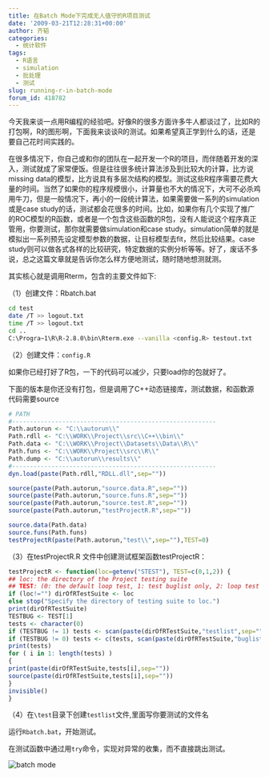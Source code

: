 ```yaml
---
title: 在Batch Mode下完成无人值守的R项目测试
date: '2009-03-21T12:28:31+00:00'
author: 齐韬
categories:
  - 统计软件
tags:
  - R语言
  - simulation
  - 批处理
  - 测试
slug: running-r-in-batch-mode
forum_id: 418782
---
```


今天我来谈一点用R编程的经验吧。好像R的很多方面许多牛人都谈过了，比如R的打包啊，R的图形啊，下面我来谈谈R的测试。如果希望真正学到什么的话，还是要自己花时间实践的。

在很多情况下，你自己或和你的团队在一起开发一个R的项目，而伴随着开发的深入，测试就成了家常便饭。但是往往很多统计算法涉及到比较大的计算，比方说missing data的模型，比方说具有多层次结构的模型。测试这些R程序需要花费大量的时间。当然了如果你的程序规模很小，计算量也不大的情况下，大可不必杀鸡用牛刀，但是一般情况下，再小的一段统计算法，如果需要做一系列的simulation或是case study的话，测试都会花很多的时间。比如，如果你有几个实现了推广的ROC模型的R函数，或者是一个包含这些函数的R包，没有人能说这个程序真正管用，你要测试，那你就需要做simulation和case study。simulation简单的就是模拟出一系列预先设定模型参数的数据，让目标模型去fit，然后比较结果。case study则可以做各式各样的比较研究，特定数据的实例分析等等。好了，废话不多说，总之这篇文章就是告诉你怎么样方便地测试，随时随地想测就测。
<!--more-->

其实核心就是调用Rterm，包含的主要文件如下:

（1）创建文件：Rbatch.bat
```bash
cd test
date /T >> logout.txt
time /T >> logout.txt
cd ..
C:\Progra~1\R\R-2.8.0\bin\Rterm.exe --vanilla <config.R> testout.txt
```

（2）创建文件：`config.R`

如果你已经打好了R包，一下的代码可以减少，只要load你的包就好了。

下面的版本是你还没有打包，但是调用了C++动态链接库，测试数据，和函数源代码需要source

```r
# PATH
#---------------------------------------------------------
Path.autorun <- "C:\\autorun\\"
Path.rdll <- "C:\\WORK\\Project\\src\\C++\\bin\\"
Path.data <- "C:\\WORK\\Project\\Datasets\\Data\\R\\"
Path.funs <- "C:\\WORK\\Project\\src\\R\\"
Path.dump <- "C:\\autorun\\results\\"
#---------------------------------------------------------
dyn.load(paste(Path.rdll,"RDLL.dll",sep=""))

source(paste(Path.autorun,"source.data.R",sep=""))
source(paste(Path.autorun,"source.funs.R",sep=""))
source(paste(Path.autorun,"source.test.R",sep=""))
source(paste(Path.autorun,"testProjectR.R",sep=""))

source.data(Path.data)
source.funs(Path.funs)
testProjectR(paste(Path.autorun,"test\\",sep=""),TEST=0)
```

（3）在testProjectR.R 文件中创建测试框架函数testProjectR：

```r
testProjectR <- function(loc=getenv("STEST"), TEST=c(0,1,2)) {
## loc: the directory of the Project testing suite
## TEST: (0: the default loop test, 1: test buglist only, 2: loop test and test buglist
if (loc!="") dirOfRTestSuite <- loc
else stop("Specify the directory of testing suite to loc.")
print(dirOfRTestSuite)
TESTBUG <- TEST[1]
tests <- character(0)
if (TESTBUG != 1) tests <- scan(paste(dirOfRTestSuite,"testlist",sep=""),what=character(0))
if (TESTBUG != 0) tests <- c(tests, scan(paste(dirOfRTestSuite,"buglist",sep=""),what=character(0)))
print(tests)
for ( i in 1: length(tests) )
{
print(paste(dirOfRTestSuite,tests[i],sep=""))
source(paste(dirOfRTestSuite,tests[i],sep=""))
}
invisible()
}
```

（4）在`\test`目录下创建`testlist`文件,里面写你要测试的文件名

运行`Rbatch.bat`，开始测试。

在测试函数中通过用`try`命令，实现对异常的收集，而不直接跳出测试。

![batch mode](https://uploads.cosx.org/2009/03/batch.jpg)
